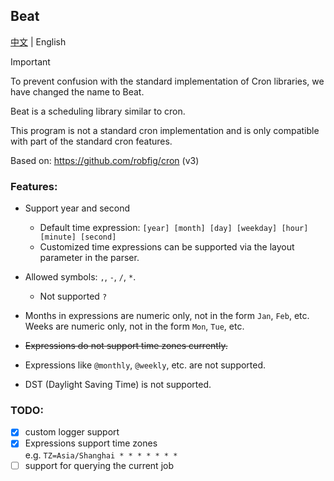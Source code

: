 ## Beat

[中文](README.md) | English  

> [!IMPORTANT]  
> To prevent confusion with the standard implementation of Cron libraries, 
> we have changed the name to Beat.

Beat is a scheduling library similar to cron.

This program is not a standard cron implementation and is only compatible with part of the standard cron features.  

Based on: https://github.com/robfig/cron (v3)  

### Features:  

- Support year and second
  - Default time expression: `[year] [month] [day] [weekday] [hour] [minute] [second]`  
  - Customized time expressions can be supported via the layout parameter in the parser.  

- Allowed symbols: `,`, `-`, `/`, `*`.  
  - Not supported `? `  
  
- Months in expressions are numeric only, not in the form `Jan`, `Feb`, etc. Weeks are numeric only, not in the form `Mon`, `Tue`, etc.  

- ~~Expressions do not support time zones currently.~~  

- Expressions like `@monthly`, `@weekly`, etc. are not supported.  

- DST (Daylight Saving Time) is not supported.  

### TODO:  

- [x] custom logger support  
- [x] Expressions support time zones  
      e.g. `TZ=Asia/Shanghai * * * * * * *`
- [ ] support for querying the current job  
